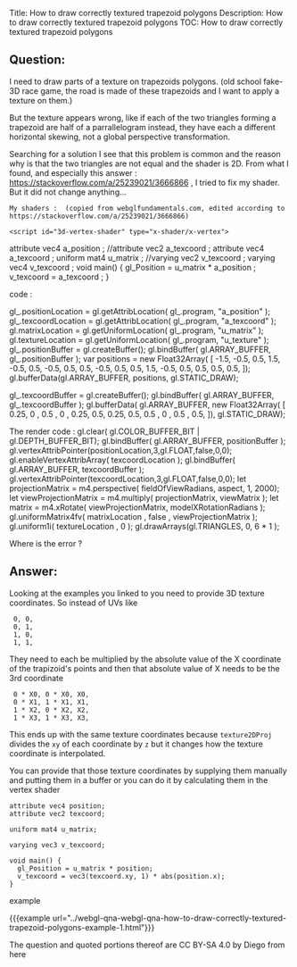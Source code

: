 Title: How to draw correctly textured trapezoid polygons
Description: How to draw correctly textured trapezoid polygons
TOC: How to draw correctly textured trapezoid polygons

## Question:

I need to draw parts of a texture on trapezoids polygons. (old school fake-3D race game, the road is made of these trapezoids and I want to apply a texture on them.)

But the texture appears wrong, like if each of the two triangles forming a trapezoid are half of a parrallelogram instead, they have each a different horizontal skewing, not a global perspective transformation.


Searching for a solution I see that this problem is common and the reason why is that the two triangles are not equal and the shader is 2D. From what I found, and especially this answer : https://stackoverflow.com/a/25239021/3666866 , I tried to fix my shader. But it did not change anything...

    My shaders :  (copied from webglfundamentals.com, edited according to https://stackoverflow.com/a/25239021/3666866)

    <script id="3d-vertex-shader" type="x-shader/x-vertex">
  attribute vec4 a_position ;
  //attribute vec2 a_texcoord ;
  attribute vec4 a_texcoord ;
  uniform mat4 u_matrix ;
  //varying vec2 v_texcoord ;
  varying vec4 v_texcoord ;
  void main() {
   gl_Position = u_matrix * a_position ;
   v_texcoord = a_texcoord ;
  }
 </script>

 <script id="3d-fragment-shader" type="x-shader/x-fragment">
  precision mediump float ;
  //varying vec2 v_texcoord ;
  varying vec4 v_texcoord ;
  uniform sampler2D u_texture ;
  void main() {
    //gl_FragColor = texture2D(u_texture, v_texcoord) ;
    gl_FragColor = texture2DProj( u_texture , v_texcoord ) ;
  }
 </script>
 
 code :

 gl_.positionLocation = gl.getAttribLocation( gl_.program, "a_position" );
 gl_.texcoordLocation = gl.getAttribLocation( gl_.program, "a_texcoord" );
 gl.matrixLocation = gl.getUniformLocation( gl_.program, "u_matrix" );
 gl.textureLocation = gl.getUniformLocation( gl_.program, "u_texture" );
 gl_.positionBuffer = gl.createBuffer();
 gl.bindBuffer( gl.ARRAY_BUFFER, gl_.positionBuffer );
 var positions = new Float32Array(
  [
  -1.5, -0.5,   0.5,
   1.5, -0.5,   0.5,
  -0.5,  0.5,   0.5,
  -0.5,  0.5,   0.5,
   1.5, -0.5,   0.5,
   0.5,  0.5,   0.5,
  ]);
  gl.bufferData(gl.ARRAY_BUFFER, positions, gl.STATIC_DRAW);
  
 gl_.texcoordBuffer = gl.createBuffer();
 gl.bindBuffer( gl.ARRAY_BUFFER, gl_.texcoordBuffer );
 gl.bufferData(
   gl.ARRAY_BUFFER,
   new Float32Array(
    [
    0.25, 0  ,
    0.5 , 0  ,
    0.25, 0.5,
    0.25, 0.5,
    0.5 , 0  ,
    0.5 , 0.5,
   ]),
   gl.STATIC_DRAW);


 
 The render code :
 gl.clear( gl.COLOR_BUFFER_BIT | gl.DEPTH_BUFFER_BIT);
 gl.bindBuffer( gl.ARRAY_BUFFER, positionBuffer );
 gl.vertexAttribPointer(positionLocation,3,gl.FLOAT,false,0,0);
 gl.enableVertexAttribArray( texcoordLocation );
 gl.bindBuffer( gl.ARRAY_BUFFER, texcoordBuffer );
 gl.vertexAttribPointer(texcoordLocation,3,gl.FLOAT,false,0,0);
 let projectionMatrix = m4.perspective( fieldOfViewRadians, aspect, 1, 2000);
 let viewProjectionMatrix = m4.multiply( projectionMatrix, viewMatrix );
 let matrix = m4.xRotate( viewProjectionMatrix, modelXRotationRadians );
 gl.uniformMatrix4fv( matrixLocation , false , viewProjectionMatrix );
 gl.uniform1i( textureLocation , 0 );
 gl.drawArrays(gl.TRIANGLES, 0, 6 * 1 );

Where is the error ?

## Answer:

Looking at the examples you linked to you need to provide 3D texture coordinates. So instead of UVs like

     0, 0,
     0, 1,
     1, 0,
     1, 1,

They need to each be multiplied by the absolute value of the X coordinate of the trapizoid's points and then that absolute value of X needs to be the 3rd coordinate

     0 * X0, 0 * X0, X0,
     0 * X1, 1 * X1, X1,
     1 * X2, 0 * X2, X2,
     1 * X3, 1 * X3, X3,

This ends up with the same texture coordinates because `texture2DProj` divides the `xy` of each coordinate by `z` but it changes how the texture coordinate is interpolated.

You can provide that those texture coordinates by supplying them manually and putting them in a buffer or you can do it by calculating them in the vertex shader
     
```
attribute vec4 position;
attribute vec2 texcoord;

uniform mat4 u_matrix;

varying vec3 v_texcoord;

void main() {
  gl_Position = u_matrix * position;
  v_texcoord = vec3(texcoord.xy, 1) * abs(position.x);
}
```

example

{{{example url="../webgl-qna-webgl-qna-how-to-draw-correctly-textured-trapezoid-polygons-example-1.html"}}}



<div class="so">
  <div>The question and quoted portions thereof are 
    CC BY-SA 4.0 by
    <a data-href="https://stackoverflow.com/users/3666866">Diego</a>
    from
    <a data-href="https://stackoverflow.com/questions/56915103">here</a>
  </div>
</div>
